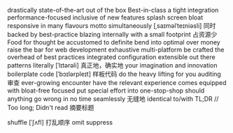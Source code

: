 drastically
state-of-the-art
out of the box
Best-in-class
a tight integration
performance-focused
inclusive of new features
splash screen
bloat
responsive
in many flavours
motto
simultaneously [ˌsaɪməlˈteɪniəsli] 同时
backed by best-practice
blazing
internally
with a small footprint 占资源少
Food for thought
be accustomed to
definite
bend into
optimal
over money
raise the bar for web development
exhaustive
multi-platform
be crafted
the overhead of
best practices
integrated
configuration
extensible
out there
patterns
literally [ˈlɪtərəli] 真正地，确实地
your imagination and innovation
boilerplate code [ˈbɔɪlərpleɪt] 样板代码
do the heavy lifting for you
auditing 审查
ever-growing
encounter
have the relevant experience
comes equipped with
bloat-free
focused
put special effort into
one-stop-shop
should anything go wrong
in no time
seamlessly 无缝地
identical to/with
TL;DR // Too long; Didn't read 摘要标题

shuffle [ˈʃʌfl] 打乱顺序
omit
suppress
